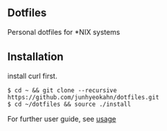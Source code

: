 ## Dotfiles
Personal dotfiles for *NIX systems

## Installation
install curl first.
```
$ cd ~ && git clone --recursive https://github.com/junhyeokahn/dotfiles.git
$ cd ~/dotfiles && source ./install
```

For further user guide, see [usage](https://github.com/junhyeokahn/dotfiles/tree/master/usage)
